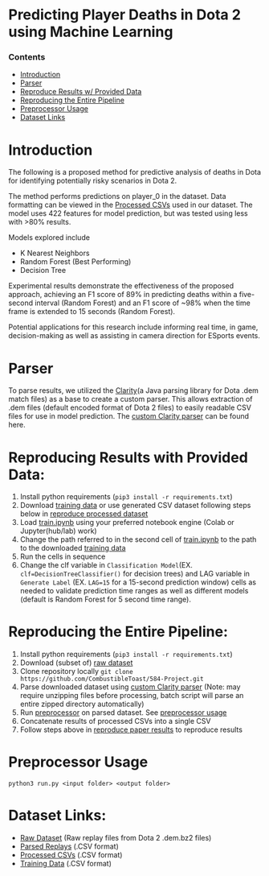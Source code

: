 # Predicting Player Deaths in Dota 2 using Machine Learning

### Contents
- [Introduction](#introduction)
- [Parser](#parser)
- [Reproduce Results w/ Provided Data](#reproducing-results-with-provided-data)
- [Reproducing the Entire Pipeline](#reproducing-the-entire-pipeline)
- [Preprocessor Usage](#preprocessor-usage)
- [Dataset Links](#dataset-links)

# Introduction

The following is a proposed method for predictive analysis of deaths in Dota for identifying potentially risky scenarios in Dota 2.

The method performs predictions on player_0 in the dataset. Data formatting can be viewed in the [Processed CSVs](https://drive.google.com/drive/u/0/folders/1aE0tIW2qA6lz4NDHtfyODJOi9ATQS1oX) used in our dataset. The model uses 422 features for model prediction, but was tested using less with >80% results.

Models explored include
- K Nearest Neighbors
- Random Forest (Best Performing)
- Decision Tree

Experimental results demonstrate the effectiveness of the proposed approach, achieving an F1 score of 89% in predicting deaths within a five-second interval (Random Forest) and an F1 score of ~98% when the time frame is extended to 15 seconds (Random Forest).

Potential applications for this research include informing real time, in game, decision-making as well as assisting in camera direction for ESports events.

# Parser

To parse results, we utilized the [Clarity](https://github.com/skadistats/clarity)(a Java parsing library for Dota .dem match files) as a base to create a custom parser. This allows extraction of .dem files (default encoded format of Dota 2 files) to easily readable CSV files for use in model prediction. The [custom Clarity parser](https://github.com/srl3630/CS584_Game_Parsers/tree/main) can be found here.

# Reproducing Results with Provided Data:
1) Install python requirements (`pip3 install -r requirements.txt`)
2) Download [training data](https://drive.google.com/drive/u/0/folders/1TKzBp9inrMeUl_YeN2scXc4pKwJBgAjb) or use generated CSV dataset following steps below in [reproduce processed dataset](#reproduce-processed-dataset)
3) Load [train.ipynb](https://github.com/CombustibleToast/584-Project/blob/main/train.ipynb) using your preferred notebook engine (Colab or Jupyter(hub/lab) work)
4) Change the path referred to in the second cell of [train.ipynb](https://github.com/CombustibleToast/584-Project/blob/main/train.ipynb) to the path to the downloaded [training data](https://drive.google.com/drive/u/0/folders/1TKzBp9inrMeUl_YeN2scXc4pKwJBgAjb) 
5) Run the cells in sequence
6) Change the clf variable in `Classification Model`(EX. `clf=DecisionTreeClassifier()` for decision trees) and LAG variable in `Generate Label` (EX. `LAG=15` for a 15-second prediction window) cells as needed to validate prediction time ranges as well as different models (default is Random Forest for 5 second time range).

# Reproducing the Entire Pipeline:
1) Install python requirements (`pip3 install -r requirements.txt`)
2) Download (subset of) [raw dataset](https://drive.google.com/drive/u/0/folders/1BhPDWVsEoONzgv8mJaPm0vxTkEls5tdg) 
3) Clone repository locally `git clone https://github.com/CombustibleToast/584-Project.git`
4) Parse downloaded dataset using [custom Clarity parser](https://github.com/srl3630/CS584_Game_Parsers/blob/main/README.md) (Note: may require unzipping files before processing, batch script will parse an entire zipped directory automatically)
5) Run [preprocessor](https://github.com/CombustibleToast/584-Project/blob/main/preprocessing/run3.py) on parsed dataset. See [preprocessor usage](#preprocessor-usage)
6) Concatenate results of processed CSVs into a single CSV
7) Follow steps above in [reproduce paper results](#reproducing-results-with-provided-data) to reproduce results

# Preprocessor Usage

`python3 run.py <input folder> <output folder>`

# Dataset Links:
- [Raw Dataset](https://drive.google.com/drive/u/0/folders/1BhPDWVsEoONzgv8mJaPm0vxTkEls5tdg) (Raw replay files from Dota 2 .dem.bz2 files)
- [Parsed Replays](https://drive.google.com/drive/u/0/folders/10GY-Z_bzzpBv2IYb3bJyrPCzLxcqwwfh) (.CSV format)
- [Processed CSVs](https://drive.google.com/drive/u/0/folders/1aE0tIW2qA6lz4NDHtfyODJOi9ATQS1oX) (.CSV format)
- [Training Data](https://drive.google.com/drive/u/0/folders/1TKzBp9inrMeUl_YeN2scXc4pKwJBgAjb) (.CSV format)


